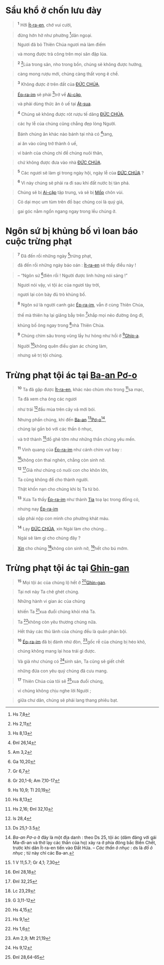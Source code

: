 # Sầu khổ ở chốn lưu đày

> <sup><b>1</b></sup> Hỡi [Ít-ra-en](), chớ vui cười,
>


> đừng hớn hở như phường [^1@-4dcca31c-187e-48a1-a215-b677f489375f]dân ngoại.
>


> Ngươi đã bỏ Thiên Chúa ngươi mà làm điếm
>


> và mong được trả công trên mọi sân đập lúa.
>


> <sup><b>2</b></sup> [^2@-4dcca31c-187e-48a1-a215-b677f489375f]Lúa trong sân, nho trong bồn, chúng sẽ không được hưởng,
>


> càng mong rượu mới, chúng càng thất vọng ê chề.
>


> <sup><b>3</b></sup> Không được ở trên đất của [ĐỨC CHÚA](),
>


> [Ép-ra-im]() sẽ phải [^3@-4dcca31c-187e-48a1-a215-b677f489375f]trở về [Ai-cập](),
>


> và phải dùng thức ăn ô uế tại [Át-sua]().
>


> <sup><b>4</b></sup> Chúng sẽ không được rót rượu tế dâng [ĐỨC CHÚA](),
>


> các hy lễ của chúng cũng chẳng đẹp lòng Người.
>


> Bánh chúng ăn khác nào bánh tại nhà có [^4@-4dcca31c-187e-48a1-a215-b677f489375f]tang,
>


> ai ăn vào cũng trở thành ô uế,
>


> vì bánh của chúng chỉ để chúng nuôi thân,
>


> chứ không được đưa vào nhà [ĐỨC CHÚA]().
>


> <sup><b>5</b></sup> Các ngươi sẽ làm gì trong ngày hội, ngày lễ của [ĐỨC CHÚA]() ?
>


> <sup><b>6</b></sup> Vì này chúng sẽ phải ra đi sau khi đất nước bị tàn phá.
>


> Chúng sẽ bị [Ai-cập]() tập trung, và sẽ bị [Mốp]() chôn vùi.
>


> Cỏ dại mọc um tùm trên đồ bạc chúng coi là quý giá,
>


> gai góc nằm ngổn ngang ngay trong lều chúng ở.
>


# Ngôn sứ bị khủng bố vì loan báo cuộc trừng phạt

> <sup><b>7</b></sup> Đã đến rồi những ngày [^5@-4dcca31c-187e-48a1-a215-b677f489375f]trừng phạt,
>


> đã đến rồi những ngày báo oán : [Ít-ra-en]() sẽ thấy điều này !
>


> – “Ngôn sứ [^6@-4dcca31c-187e-48a1-a215-b677f489375f]điên rồi ! Người được linh hứng nói sảng !”
>


> Ngươi nói vậy, vì tội ác của ngươi tày trời,
>


> ngươi lại còn bày đủ trò khủng bố.
>


> <sup><b>8</b></sup> Ngôn sứ là người canh gác [Ép-ra-im](), vẫn ở cùng Thiên Chúa,
>


> thế mà thiên hạ lại giăng bẫy trên [^7@-4dcca31c-187e-48a1-a215-b677f489375f]khắp mọi nẻo đường ông đi,
>


> khủng bố ông ngay trong [^8@-4dcca31c-187e-48a1-a215-b677f489375f]nhà Thiên Chúa.
>


> <sup><b>9</b></sup> Chúng chìm sâu trong vũng lầy hư hỏng như hồi ở [^9@-4dcca31c-187e-48a1-a215-b677f489375f][Ghíp-a]().
>


> Người [^10@-4dcca31c-187e-48a1-a215-b677f489375f]không quên điều gian ác chúng làm,
>


> nhưng sẽ trị tội chúng.
>


# Trừng phạt tội ác tại [Ba-an Pơ-o]()

> <sup><b>10</b></sup> Ta đã gặp được [Ít-ra-en](), khác nào chùm nho trong [^11@-4dcca31c-187e-48a1-a215-b677f489375f]sa mạc,
>


> Ta đã xem cha ông các ngươi
>


> như trái [^12@-4dcca31c-187e-48a1-a215-b677f489375f]đầu mùa trên cây vả mới bói.
>


> Nhưng phần chúng, khi đến [Ba-an]() [^13@-4dcca31c-187e-48a1-a215-b677f489375f][Pơ-o]()[^1-4dcca31c-187e-48a1-a215-b677f489375f],
>


> chúng lại gắn bó với các thần ô nhục,
>


> và trở thành [^14@-4dcca31c-187e-48a1-a215-b677f489375f]đồ ghê tởm như những thần chúng yêu mến.
>


> <sup><b>11</b></sup> Vinh quang của [Ép-ra-im]() như cánh chim vụt bay :
>


> [^15@-4dcca31c-187e-48a1-a215-b677f489375f]không còn thai nghén, chẳng còn sinh nở.
>


> <sup><b>12</b></sup> [^16@-4dcca31c-187e-48a1-a215-b677f489375f]Giả như chúng có nuôi con cho khôn lớn,
>


> Ta cũng không để cho thành người.
>


> Thật khốn nạn cho chúng khi bị Ta từ bỏ.
>


> <sup><b>13</b></sup> Xưa Ta thấy [Ép-ra-im]() như thành [Tia]() toạ lạc trong đồng cỏ,
>


> nhưng nay [Ép-ra-im]()
>


> sắp phải nộp con mình cho phường khát máu.
>


> <sup><b>14</b></sup> Lạy [ĐỨC CHÚA](), xin Ngài làm cho chúng...
>


> Ngài sẽ làm gì cho chúng đây ?
>


> [Xin]() cho chúng [^17@-4dcca31c-187e-48a1-a215-b677f489375f]không còn sinh nở, [^18@-4dcca31c-187e-48a1-a215-b677f489375f]hết cho bú mớm.
>


# Trừng phạt tội ác tại [Ghin-gan]()

> <sup><b>15</b></sup> Mọi tội ác của chúng lộ hết ở [^19@-4dcca31c-187e-48a1-a215-b677f489375f][Ghin-gan]().
>


> Tại nơi này Ta chê ghét chúng.
>


> Những hành vi gian ác của chúng
>


> khiến Ta [^20@-4dcca31c-187e-48a1-a215-b677f489375f]xua đuổi chúng khỏi nhà Ta.
>


> Ta [^21@-4dcca31c-187e-48a1-a215-b677f489375f]không còn yêu thương chúng nữa.
>


> Hết thảy các thủ lãnh của chúng đều là quân phản bội.
>


> <sup><b>16</b></sup> [Ép-ra-im]() đã bị đánh nhừ đòn, [^22@-4dcca31c-187e-48a1-a215-b677f489375f]gốc rễ của chúng bị héo khô,
>


> chúng không mang lại hoa trái gì được.
>


> Và giả như chúng có [^23@-4dcca31c-187e-48a1-a215-b677f489375f]sinh sản, Ta cũng sẽ giết chết
>


> những đứa con yêu quý chúng đã cưu mang.
>


> <sup><b>17</b></sup> Thiên Chúa của tôi sẽ [^24@-4dcca31c-187e-48a1-a215-b677f489375f]xua đuổi chúng,
>


> vì chúng không chịu nghe lời Người ;
>


> giữa chư dân, chúng sẽ phải lang thang phiêu bạt.
>

[^1-4dcca31c-187e-48a1-a215-b677f489375f]: *Ba-an Pơ-o* ở đây là một địa danh : theo Ds 25, tội ác (dâm đãng với gái Ma-đi-an và thờ lạy các thần của họ) xảy ra ở phía đông bắc Biển Chết, trước khi dân Ít-ra-en tiến vào Đất Hứa. – *Các thần ô nhục* : ds là *đồ ô nhục* ; từ này chỉ các Ba-an.
[^1@-4dcca31c-187e-48a1-a215-b677f489375f]: Hs 7,8
[^2@-4dcca31c-187e-48a1-a215-b677f489375f]: Hs 2,11
[^3@-4dcca31c-187e-48a1-a215-b677f489375f]: Hs 8,13
[^4@-4dcca31c-187e-48a1-a215-b677f489375f]: Đnl 26,14
[^5@-4dcca31c-187e-48a1-a215-b677f489375f]: Am 3,2
[^6@-4dcca31c-187e-48a1-a215-b677f489375f]: Ga 10,20
[^7@-4dcca31c-187e-48a1-a215-b677f489375f]: Gr 6,7
[^8@-4dcca31c-187e-48a1-a215-b677f489375f]: Gr 20,1-6; Am 7,10-17
[^9@-4dcca31c-187e-48a1-a215-b677f489375f]: Hs 10,9; Tl 20,19
[^10@-4dcca31c-187e-48a1-a215-b677f489375f]: Hs 8,13
[^11@-4dcca31c-187e-48a1-a215-b677f489375f]: Hs 2,16; Đnl 32,10
[^12@-4dcca31c-187e-48a1-a215-b677f489375f]: Is 28,4
[^13@-4dcca31c-187e-48a1-a215-b677f489375f]: Ds 25,1-3.5
[^14@-4dcca31c-187e-48a1-a215-b677f489375f]: 1 V 11,5.7; Gr 4,1; 7,30
[^15@-4dcca31c-187e-48a1-a215-b677f489375f]: Đnl 28,18
[^16@-4dcca31c-187e-48a1-a215-b677f489375f]: Đnl 32,25
[^17@-4dcca31c-187e-48a1-a215-b677f489375f]: Lc 23,29
[^18@-4dcca31c-187e-48a1-a215-b677f489375f]: G 3,11-12
[^19@-4dcca31c-187e-48a1-a215-b677f489375f]: Hs 4,15
[^20@-4dcca31c-187e-48a1-a215-b677f489375f]: Hs 9,1
[^21@-4dcca31c-187e-48a1-a215-b677f489375f]: Hs 1,6
[^22@-4dcca31c-187e-48a1-a215-b677f489375f]: Am 2,9; Mt 21,19
[^23@-4dcca31c-187e-48a1-a215-b677f489375f]: Hs 9,12
[^24@-4dcca31c-187e-48a1-a215-b677f489375f]: Đnl 28,64-65